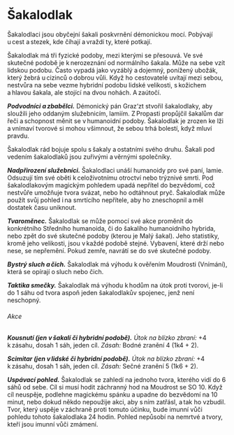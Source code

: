 # Šakalodlak
  
Šakalodlaci jsou obyčejní šakali poskvrnění démonickou mocí. Pobývají u cest a stezek, kde číhají a vraždí ty, které potkají.
  
Šakalodlak má tři fyzické podoby, mezi kterými se přesouvá. Ve své skutečné podobě je k nerozeznání od normálního šakala. Může na sebe vzít lidskou podobu. Často vypadá jako vyzáblý a dojemný, ponížený ubožák, který žebrá u cizinců o dobrou vůli. Když ho cestovatelé uvítají mezi sebou, nestvůra na sebe vezme hybridní podobu lidské velikosti, s kožichem a hlavou šakala, ale stojící na dvou nohách. A zaútočí.
  
***Podvodníci a zbabělci.*** Démonický pán Graz‘zt stvořil šakalodlaky, aby sloužili jeho oddaným služebnicím, lamiím. Z Propasti propůjčil šakalům dar řeči a schopnost měnit se v humanoidní podoby. Šakalodlak je zrozen ke lži a vnímaví tvorové si mohou všimnout, že sebou trhá bolestí, když mluví pravdu.
  
Šakalodlak rád bojuje spolu s šakaly a ostatními svého druhu. Šakali pod vedením šakalodlaků jsou zuřivými a věrnými společníky.
  
***Nadpřirození služebníci.*** Šakalodlaci unáší humanoidy pro své paní, lamie. Odsuzují tím své oběti k celoživotnímu otroctví nebo trýznivé smrti. Pod šakalodlakovým magickým pohledem upadá nepřítel do bezvědomí, což nestvůře umožňuje tvora svázat, nebo ho odtáhnout pryč. Šakalodlak může použít svůj pohled i na smrtícího nepřítele, aby ho zneschopnil a měl dostatek času uniknout.
  
<Monster 
    title="Šakalodlak"
    subtitle="Střední humanoid (tvaroměnec), chaotické zlo￼"
    armor-class="12"
    hit-points="18 (4k8)"
    speed="8 sáhů"
    str="11 (+0)"
    dex="15 (+2)"
    con="11 (+0)"
    int="13 (+1)"
    wis="11 (+0)"
    cha="10 (+0)"
    saving-throws=""
    skills=""
    damage-vulnerabilities=""
    damage-resistances=""
    damage-immunities="bodná, drtivá a sečná z nemagických útoků, kromě stříbrných zbraní"
    condition-immunities=""
    senses="pasivní Vnímání 12"
    languages="obecná řeč (v šakalí podobě neumí mluvit)"
    challenge="1/2 (100 ZK)"
    >  
 
***Tvaroměnec.*** Šakalodlak se může pomocí své akce proměnit do konkrétního Středního humanoida, či do šakalího humanoidního hybrida, nebo zpět do své skutečné podoby (kterou je Malý šakal). Jeho statistiky, kromě jeho velikosti, jsou v každé podobě stejné. Vybavení, které drží nebo nese, se nepřemění. Pokud zemře, navrátí se do své skutečné podoby.
  
***Bystrý sluch a čich.*** Šakalodlak má výhodu k ověřením Moudrosti (Vnímání), která se opírají o sluch nebo čich.
  
***Taktika smečky.*** Šakalodlak má výhodu k hodům na útok proti tvorovi, je-li do 1 sáhu od tvora aspoň jeden šakalodlakův spojenec, jenž není neschopný.
  
###### Akce
  
***Kousnutí (jen v šakalí či hybridní podobě).*** *Útok na blízko zbraní:* +4 k zásahu, dosah 1 sáh, jeden cíl. *Zásah:* Bodné zranění 4 (1k4 + 2).
  
***Scimitar (jen v lidské či hybridní podobě).*** *Útok na blízko zbraní:* +4 k zásahu, dosah 1 sáh, jeden cíl. *Zásah:* Sečné zranění 5 (1k6 + 2).
  
***Uspávací pohled.*** Šakalodlak se zahledí na jednoho tvora, kterého vidí do 6 sáhů od sebe. Cíl si musí hodit záchranný hod na Moudrost se SO 10. Když cíl neuspěje, podlehne magickému spánku a upadne do bezvědomí na 10 minut, nebo dokud někdo nepoužije akci, aby s ním zatřásl, a tak ho vzbudil. Tvor, který uspěje v záchraně proti tomuto účinku, bude imunní vůči pohledu tohoto šakalodlaka 24 hodin. Pohled nepůsobí na nemrtvé a tvory, kteří jsou imunní vůči zmámení.

</Monster>  
